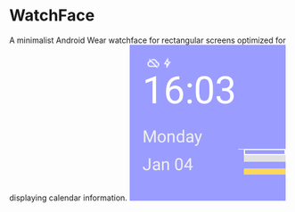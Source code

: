 # WatchFace
A minimalist Android Wear watchface for rectangular screens optimized for displaying calendar information.
![preview](https://raw.githubusercontent.com/aarongut/WatchFace/master/wear/src/main/res/drawable-nodpi/preview_digital.png)